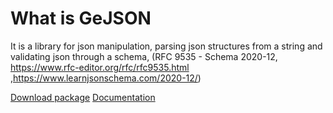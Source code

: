 # What is GeJSON

It is a library for json manipulation, parsing json structures from a string and validating json through a schema, (RFC 9535 - Schema 2020-12, https://www.rfc-editor.org/rfc/rfc9535.html ,https://www.learnjsonschema.com/2020-12/) 

[Download package](https://www.gexy.it/download/gejson/)
[Documentation](https://www.gexy.it/progetto/gejson/)
